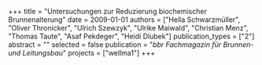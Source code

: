 +++
title = "Untersuchungen zur Reduzierung biochemischer Brunnenalterung"
date = 2009-01-01
authors = ["Hella Schwarzmüller", "Oliver Thronicker", "Ulrich Szewzyk", "Ulrike Maiwald", "Christian Menz", "Thomas Taute", "Asaf Pekdeger", "Heidi Dlubek"]
publication_types = ["2"]
abstract = ""
selected = false
publication = "*bbr Fachmagazin für Brunnen- und Leitungsbau*"
projects = ["wellma1"]
+++


